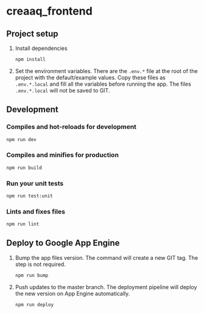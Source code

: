 # creaaq_frontend

## Project setup

1. Install dependencies

   ```bash
   npm install
   ```

2. Set the environment variables. There are the `.env.*` file at the root of
   the project with the default/example values. Copy these files as `.env.*.local`
   and fill all the variables before running the app. The files `.env.*.local`
   will not be saved to GIT.

## Development

### Compiles and hot-reloads for development

```bash
npm run dev
```

### Compiles and minifies for production

```bash
npm run build
```

### Run your unit tests

```bash
npm run test:unit
```

### Lints and fixes files

```bash
npm run lint
```

## Deploy to Google App Engine

1. Bump the app files version. The command will create a new GIT tag. The step is not required.

   ```bash
   npm run bump
   ```

2. Push updates to the master branch. The deployment pipeline will deploy the new version on App Engine automatically.

   ```bash
   npm run deploy
   ```
